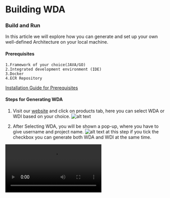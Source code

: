 # Building WDA

### Build and Run

In this article we will explore how you can generate and set up your own well-defined Architecture on your local machine.

#### Prerequisites
    1.Framework of your choice(JAVA/GO)
    2.Integrated development environment (IDE) 
    3.Docker
    4.ECR Repository
[Installation Guide for Prerequisites](http://127.0.0.1:8000/Documentation/WDA/1Preq/)


#### Steps for Generating WDA

1. Visit our [website](http://localhost:3000/) and click on products tab, here you can select WDA or WDI based on your choice.
![alt text](/Images/pro.png)

2. After Selecting WDA, you will be shown a pop-up, where you have to give username and project name.
![alt text](/Images/popup.png)
    at this step if you tick the checkbox you can generate both WDA and WDI at the same time.

![video](./docs/videos/vid.mp4)





